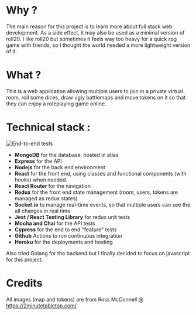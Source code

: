 # Why ?

The main reason for this project is to learn more about full stack web development. As a side effect, it may also be used as a minimal version of roll20. I like roll20 but sometimes it feels way too heavy for a quick rpg game with friends, so I thought the world needed a more lightweight version of it.

# What ?

This is a web application allowing multiple users to join in a private virtual room, roll some dices, draw ugly battlemaps and move tokens on it so that they can enjoy a roleplaying game online.

# Technical stack :


![End-to-end tests](https://github.com/gmrdn/rpgbattlemap/workflows/End-to-end%20tests/badge.svg?branch=master)
 
- **MongoDB** for the database, hosted in atlas
- **Express** for the API
- **Nodejs** for the back end environment
- **React** for the front end, using classes and functional components (with hooks) when needed.
- **React Router** for the navigation
- **Redux** for the front end state management (room, users, tokens are managed as redux states)
- **Socket.io** to manage real-time events, so that multiple users can see the all changes in real time
- **Jest / React Testing Library** for redux unit tests
- **Mocha and Chai** for the API tests
- **Cypress** for the end to end "feature" tests
- **Github** Actions to run continuous integration
- **Heroku** for the deployments and hosting

Also tried Golang for the backend but I finally decided to focus on javascript for this project.

# Credits

All images (map and tokens) are from Ross McConnell @ https://2minutetabletop.com/

